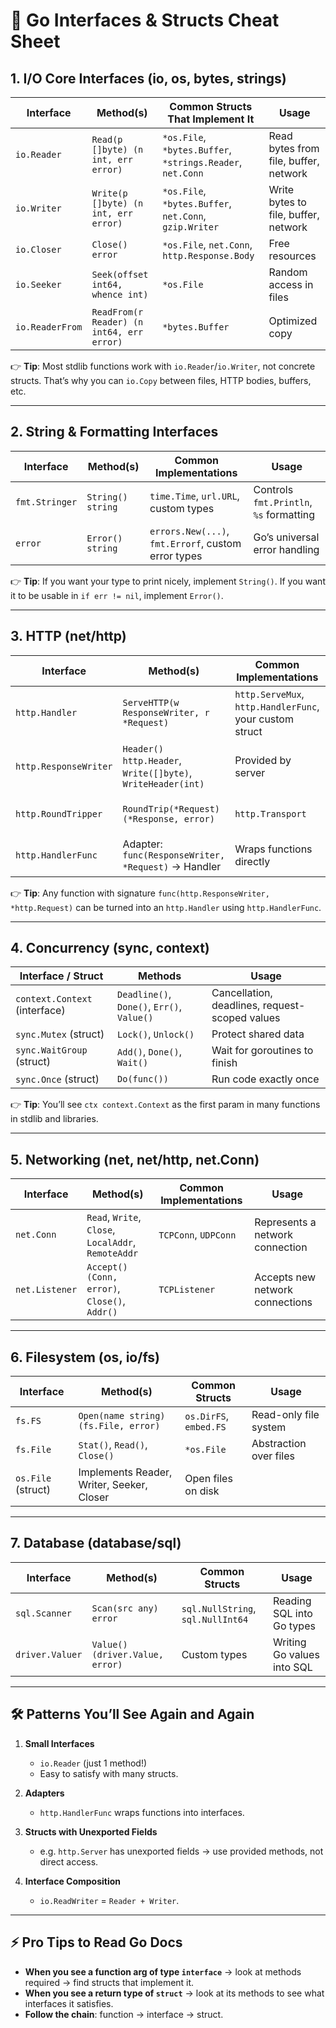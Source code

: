 # 🐹 Go Interfaces & Structs Cheat Sheet  

## 1. **I/O Core Interfaces (io, os, bytes, strings)**

| Interface   | Method(s)                               | Common Structs That Implement It          | Usage                         |
|-------------|------------------------------------------|--------------------------------------------|-------------------------------|
| `io.Reader` | `Read(p []byte) (n int, err error)`     | `*os.File`, `*bytes.Buffer`, `*strings.Reader`, `net.Conn` | Read bytes from file, buffer, network |
| `io.Writer` | `Write(p []byte) (n int, err error)`    | `*os.File`, `*bytes.Buffer`, `net.Conn`, `gzip.Writer` | Write bytes to file, buffer, network |
| `io.Closer` | `Close() error`                         | `*os.File`, `net.Conn`, `http.Response.Body` | Free resources |
| `io.Seeker` | `Seek(offset int64, whence int)`        | `*os.File`                                 | Random access in files |
| `io.ReaderFrom` | `ReadFrom(r Reader) (n int64, err error)` | `*bytes.Buffer` | Optimized copy |

👉 **Tip**: Most stdlib functions work with `io.Reader`/`io.Writer`, not concrete structs. That’s why you can `io.Copy` between files, HTTP bodies, buffers, etc.

---

## 2. **String & Formatting Interfaces**

| Interface      | Method(s)        | Common Implementations | Usage |
|----------------|------------------|------------------------|-------|
| `fmt.Stringer` | `String() string` | `time.Time`, `url.URL`, custom types | Controls `fmt.Println`, `%s` formatting |
| `error`        | `Error() string`  | `errors.New(...)`, `fmt.Errorf`, custom error types | Go’s universal error handling |

👉 **Tip**: If you want your type to print nicely, implement `String()`. If you want it to be usable in `if err != nil`, implement `Error()`.

---

## 3. **HTTP (net/http)**

| Interface            | Method(s)                               | Common Implementations | Usage |
|----------------------|------------------------------------------|------------------------|-------|
| `http.Handler`       | `ServeHTTP(w ResponseWriter, r *Request)` | `http.ServeMux`, `http.HandlerFunc`, your custom struct | Core of web server routing |
| `http.ResponseWriter`| `Header() http.Header`, `Write([]byte)`, `WriteHeader(int)` | Provided by server | Used to send response back |
| `http.RoundTripper`  | `RoundTrip(*Request) (*Response, error)` | `http.Transport` | Customizing HTTP clients |
| `http.HandlerFunc`   | Adapter: `func(ResponseWriter, *Request)` → Handler | Wraps functions directly | Handy for small handlers |

👉 **Tip**: Any function with signature `func(http.ResponseWriter, *http.Request)` can be turned into an `http.Handler` using `http.HandlerFunc`.

---

## 4. **Concurrency (sync, context)**

| Interface / Struct | Methods | Usage |
|--------------------|---------|-------|
| `context.Context` (interface) | `Deadline()`, `Done()`, `Err()`, `Value()` | Cancellation, deadlines, request-scoped values |
| `sync.Mutex` (struct) | `Lock()`, `Unlock()` | Protect shared data |
| `sync.WaitGroup` (struct) | `Add()`, `Done()`, `Wait()` | Wait for goroutines to finish |
| `sync.Once` (struct) | `Do(func())` | Run code exactly once |

👉 **Tip**: You’ll see `ctx context.Context` as the first param in many functions in stdlib and libraries.

---

## 5. **Networking (net, net/http, net.Conn)**

| Interface    | Method(s) | Common Implementations | Usage |
|--------------|-----------|------------------------|-------|
| `net.Conn`   | `Read`, `Write`, `Close`, `LocalAddr`, `RemoteAddr` | `TCPConn`, `UDPConn` | Represents a network connection |
| `net.Listener` | `Accept() (Conn, error)`, `Close()`, `Addr()` | `TCPListener` | Accepts new network connections |

---

## 6. **Filesystem (os, io/fs)**

| Interface | Method(s) | Common Structs | Usage |
|-----------|-----------|----------------|-------|
| `fs.FS`   | `Open(name string) (fs.File, error)` | `os.DirFS`, `embed.FS` | Read-only file system |
| `fs.File` | `Stat()`, `Read()`, `Close()` | `*os.File` | Abstraction over files |
| `os.File` (struct) | Implements Reader, Writer, Seeker, Closer | Open files on disk |

---

## 7. **Database (database/sql)**

| Interface | Method(s) | Common Structs | Usage |
|-----------|-----------|----------------|-------|
| `sql.Scanner` | `Scan(src any) error` | `sql.NullString`, `sql.NullInt64` | Reading SQL into Go types |
| `driver.Valuer` | `Value() (driver.Value, error)` | Custom types | Writing Go values into SQL |

---

## 🛠️ Patterns You’ll See Again and Again

1. **Small Interfaces**  
   - `io.Reader` (just 1 method!)  
   - Easy to satisfy with many structs.  

2. **Adapters**  
   - `http.HandlerFunc` wraps functions into interfaces.  

3. **Structs with Unexported Fields**  
   - e.g. `http.Server` has unexported fields → use provided methods, not direct access.  

4. **Interface Composition**  
   - `io.ReadWriter` = `Reader + Writer`.  

---

## ⚡ Pro Tips to Read Go Docs

- **When you see a function arg of type `interface`** → look at methods required → find structs that implement it.  
- **When you see a return type of `struct`** → look at its methods to see what interfaces it satisfies.  
- **Follow the chain**: function → interface → struct.  

